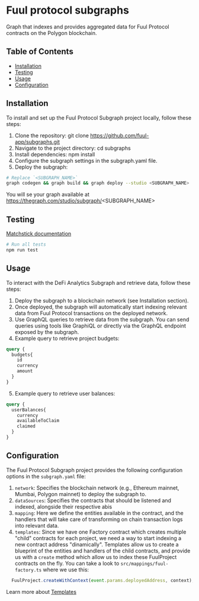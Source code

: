 # Fuul protocol subgraphs

Graph that indexes and provides aggregated data for Fuul Protocol contracts on the Polygon blockchain.

## Table of Contents

- [Installation](#installation)
- [Testing](#testing)
- [Usage](#usage)
- [Configuration](#configuration)

## Installation

To install and set up the Fuul Protocol Subgraph project locally, follow these steps:

1. Clone the repository: git clone https://github.com/fuul-app/subgraphs.git
2. Navigate to the project directory: cd subgraphs
3. Install dependencies: npm install
4. Configure the subgraph settings in the subgraph.yaml file.
5. Deploy the subgraph: 

```sh
# Replace `<SUBGRAPH_NAME>`
graph codegen && graph build && graph deploy --studio <SUBGRAPH_NAME>
```

You will se your graph available at https://thegraph.com/studio/subgraph/<SUBGRAPH_NAME>



## Testing

[Matchstick documentation](https://thegraph.com/docs/developer/matchstick)

```sh
# Run all tests
npm run test
```

## Usage
To interact with the DeFi Analytics Subgraph and retrieve data, follow these steps:

1. Deploy the subgraph to a blockchain network (see Installation section).
2. Once deployed, the subgraph will automatically start indexing relevant data from Fuul Protocol transactions on the deployed network.
3. Use GraphQL queries to retrieve data from the subgraph. You can send queries using tools like GraphiQL or directly via the GraphQL endpoint exposed by the subgraph.
4. Example query to retrieve project budgets:

```graphql
query {
  budgets{
    id
    currency
    amount
  }
}
```

5. Example query to retrieve user balances: 

```graphql
query {
  userBalances{
    currency
    availableToClaim
    claimed
  }
}
```

## Configuration

The Fuul Protocol Subgraph project provides the following configuration options in the `subgraph.yaml` file:

1. `network`: Specifies the blockchain network (e.g., Ethereum mainnet, Mumbai, Polygon mainnet) to deploy the subgraph to.
2. `dataSources`: Specifies the contracts that should be listened and indexed, alongside their respective abis
3. `mapping`: Here we define the entities available in the contract, and the handlers that will take care of transforming on chain transaction logs into relevant data.
4. `templates`: Since we have one Factory contract which creates multiple "child" contracts for each project, we need a way to start indexing a new contract address "dinamically". Templates allow us to create a blueprint of the entities and handlers of the child contracts, and provide us with a `create` method which allow us to index these FuulProject contracts on the fly. 
You can take a look to `src/mappings/fuul-factory.ts` where we use this: 

```typescript
  FuulProject.createWithContext(event.params.deployedAddress, context);
```

Learn more about [Templates](https://thegraph.com/docs/en/developing/creating-a-subgraph/#data-source-templates)
